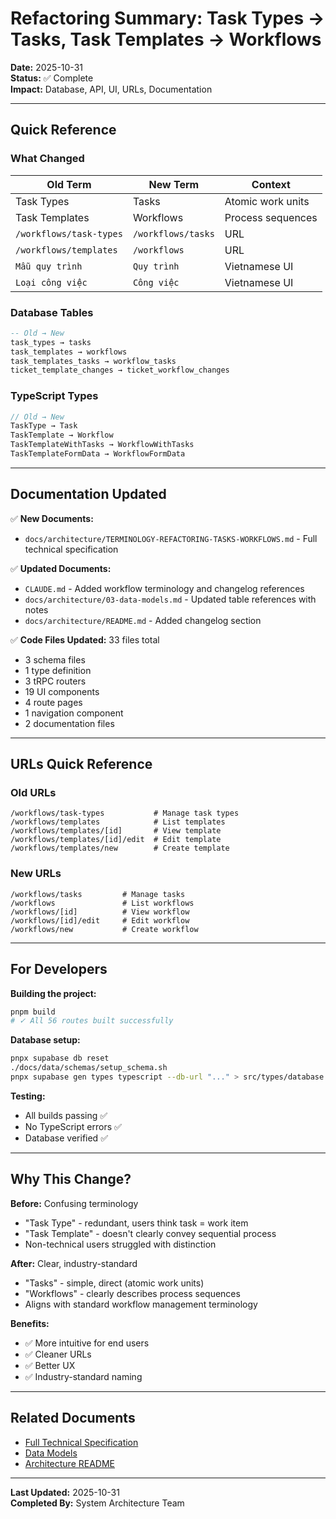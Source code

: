 # Refactoring Summary: Task Types → Tasks, Task Templates → Workflows

**Date:** 2025-10-31  
**Status:** ✅ Complete  
**Impact:** Database, API, UI, URLs, Documentation

---

## Quick Reference

### What Changed

| Old Term | New Term | Context |
|----------|----------|---------|
| Task Types | Tasks | Atomic work units |
| Task Templates | Workflows | Process sequences |
| `/workflows/task-types` | `/workflows/tasks` | URL |
| `/workflows/templates` | `/workflows` | URL |
| `Mẫu quy trình` | `Quy trình` | Vietnamese UI |
| `Loại công việc` | `Công việc` | Vietnamese UI |

### Database Tables

```sql
-- Old → New
task_types → tasks
task_templates → workflows
task_templates_tasks → workflow_tasks
ticket_template_changes → ticket_workflow_changes
```

### TypeScript Types

```typescript
// Old → New
TaskType → Task
TaskTemplate → Workflow
TaskTemplateWithTasks → WorkflowWithTasks
TaskTemplateFormData → WorkflowFormData
```

---

## Documentation Updated

✅ **New Documents:**
- `docs/architecture/TERMINOLOGY-REFACTORING-TASKS-WORKFLOWS.md` - Full technical specification

✅ **Updated Documents:**
- `CLAUDE.md` - Added workflow terminology and changelog references
- `docs/architecture/03-data-models.md` - Updated table references with notes
- `docs/architecture/README.md` - Added changelog section

✅ **Code Files Updated:** 33 files total
- 3 schema files
- 1 type definition
- 3 tRPC routers
- 19 UI components
- 4 route pages
- 1 navigation component
- 2 documentation files

---

## URLs Quick Reference

### Old URLs
```
/workflows/task-types           # Manage task types
/workflows/templates            # List templates
/workflows/templates/[id]       # View template
/workflows/templates/[id]/edit  # Edit template
/workflows/templates/new        # Create template
```

### New URLs
```
/workflows/tasks         # Manage tasks
/workflows               # List workflows
/workflows/[id]          # View workflow
/workflows/[id]/edit     # Edit workflow
/workflows/new           # Create workflow
```

---

## For Developers

**Building the project:**
```bash
pnpm build
# ✓ All 56 routes built successfully
```

**Database setup:**
```bash
pnpx supabase db reset
./docs/data/schemas/setup_schema.sh
pnpx supabase gen types typescript --db-url "..." > src/types/database.types.ts
```

**Testing:**
- All builds passing ✅
- No TypeScript errors ✅
- Database verified ✅

---

## Why This Change?

**Before:** Confusing terminology
- "Task Type" - redundant, users think task = work item
- "Task Template" - doesn't clearly convey sequential process
- Non-technical users struggled with distinction

**After:** Clear, industry-standard
- "Tasks" - simple, direct (atomic work units)
- "Workflows" - clearly describes process sequences
- Aligns with standard workflow management terminology

**Benefits:**
- ✅ More intuitive for end users
- ✅ Cleaner URLs
- ✅ Better UX
- ✅ Industry-standard naming

---

## Related Documents

- [Full Technical Specification](./architecture/TERMINOLOGY-REFACTORING-TASKS-WORKFLOWS.md)
- [Data Models](./architecture/03-data-models.md)
- [Architecture README](./architecture/README.md)

---

**Last Updated:** 2025-10-31  
**Completed By:** System Architecture Team
